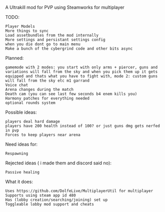 A Ultrakill mod for PVP using Steamworks for multiplayer

TODO:
```
Player Models
More things to sync
Load assetbundles from the mod internally
More settings and persistant settings config
when you die dont go to main menu
Make a bunch of the cybergrind code and other bits async
```

Planned:
```
gamemode with 2 modes: you start with only arms + piercer, guns and variations will fall from the sky and when you pick them up it gets equipped and thats what you have to fight with, mode 2: custom guns will fall from the sky etc m1 garrand
Voice chat
Arena changes during the match
Death cam (you can see last few seconds b4 enem kills you)
Harmony patches for everything needed
optional rounds system

```

Possible ideas:
```
players deal hard damage
players have 200 health instead of 100? or just guns dmg gets nerfed in pvp
Forces to keep players near arena
```

Need ideas for:
```
Respawning

```

Rejected ideas ( i made them and discord said no):
```
Passive healing

```

What it does: 
```
Uses https://github.com/DolfeLive/MultiplayerUtil for multiplayer
Supports using steam app id 480
Has (lobby creation/searching/joining) set up
Toggleable lobby mod support and cheats
```



